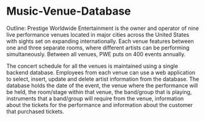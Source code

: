 # Music-Venue-Database
Outline:
Prestige Worldwide Entertainment is the owner and operator of nine live performance venues located in major cities across the United States with sights set on expanding internationally. Each venue features between one and three separate rooms, where different artists can be performing simultaneously. Between all venues, PWE puts on 400 events annually.
 
The concert schedule for all the venues is maintained using a single backend database. Employees from each venue can use a web application to select, insert, update and delete artist information from the database. The database holds the date of the event, the venue where the performance will be held, the room/stage within that venue, the band/group that is playing, instruments that a band/group will require from the venue, information about the tickets for the performance and information about the customer that purchased tickets.  

